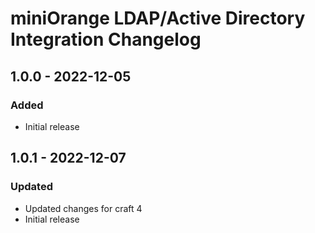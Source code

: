 # miniOrange LDAP/Active Directory Integration Changelog

## 1.0.0 - 2022-12-05
### Added
- Initial release

## 1.0.1 - 2022-12-07
### Updated
- Updated changes for craft 4
- Initial release
